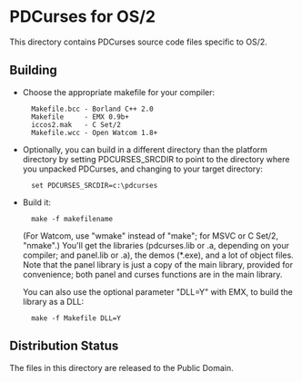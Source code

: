 PDCurses for OS/2
=================

This directory contains PDCurses source code files specific to OS/2.


Building
--------

- Choose the appropriate makefile for your compiler:

        Makefile.bcc - Borland C++ 2.0
        Makefile     - EMX 0.9b+
        iccos2.mak   - C Set/2
        Makefile.wcc - Open Watcom 1.8+

- Optionally, you can build in a different directory than the platform
  directory by setting PDCURSES_SRCDIR to point to the directory where
  you unpacked PDCurses, and changing to your target directory:

        set PDCURSES_SRCDIR=c:\pdcurses

- Build it:

        make -f makefilename

  (For Watcom, use "wmake" instead of "make"; for MSVC or C Set/2,
  "nmake".) You'll get the libraries (pdcurses.lib or .a, depending on
  your compiler; and panel.lib or .a), the demos (*.exe), and a lot of
  object files. Note that the panel library is just a copy of the main
  library, provided for convenience; both panel and curses functions are
  in the main library.

  You can also use the optional parameter "DLL=Y" with EMX, to build the
  library as a DLL:

        make -f Makefile DLL=Y


Distribution Status
-------------------

The files in this directory are released to the Public Domain.
